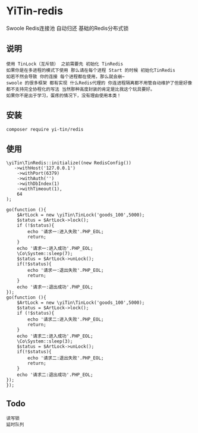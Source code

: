 # YiTin-redis
Swoole Redis连接池 自动归还 基础的Redis分布式锁

## 说明
    使用 TinLock（互斥锁） 之前需要先 初始化 TinRedis
    如果你是在多进程的模式下使用 那么请在每个进程 Start 的时候 初始化TinRedis
    如若不然会导致 你的连接 每个进程都在使用，那么就会崩~
    swoole 的很多框架 都有实现 什么Redis代理的 你连进程隔离都不用管自动维护了但是好像都不支持完全协程化的写法 当然那种高度封装的肯定是比我这个玩具要好。
    如果你不是出于学习，蛋疼的情况下，没有理由使用本类！
    
## 安装
`composer require yi-tin/redis`

## 使用




    \yiTin\TinRedis::initialize((new RedisConfig())
       ->withHost('127.0.0.1')
        ->withPort(6379)
        ->withAuth('')
        ->withDbIndex(1)
        ->withTimeout(1),
        64
    );
    
    go(function (){
        $ArtLock = new \yiTin\TinLock('goods_100',5000);
        $status = $ArtLock->lock();
        if (!$status){
            echo '请求一:进入失败'.PHP_EOL;
            return;
        }
        echo '请求一:进入成功'.PHP_EOL;
        \Co\System::sleep(7);
        $status = $ArtLock->unLock();
        if(!$status){
            echo '请求一:退出失败'.PHP_EOL;
            return;
        }
        echo '请求一:退出成功'.PHP_EOL;
    });
    go(function (){
        $ArtLock = new \yiTin\TinLock('goods_100',5000);
        $status = $ArtLock->lock();
        if (!$status){
            echo '请求二:进入失败'.PHP_EOL;
            return;
        }
        echo '请求二:进入成功'.PHP_EOL;
        \Co\System::sleep(3);
        $status = $ArtLock->unLock();
        if(!$status){
            echo '请求二:退出失败'.PHP_EOL;
            return;
        }
        echo '请求二:退出成功'.PHP_EOL;
    });
    });
## Todo
    读写锁
    延时队列
    
